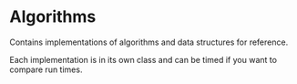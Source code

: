 # Algorithms
Contains implementations of algorithms and data structures for reference.

Each implementation is in its own class and can be timed if you want to compare run times.
